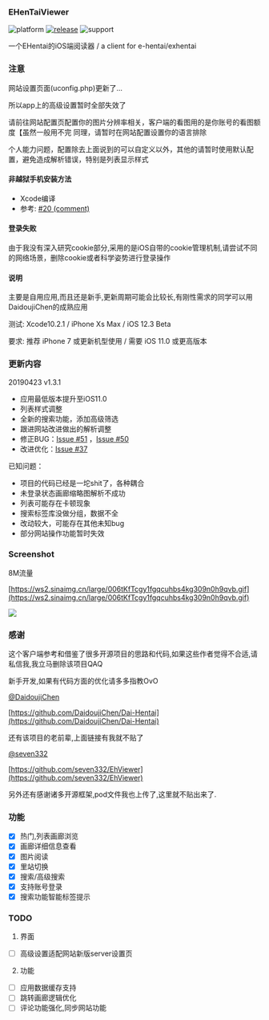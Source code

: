 ### EHenTaiViewer
![platform](https://img.shields.io/badge/platform-ios-lightgrey.svg)  [![release](https://img.shields.io/badge/release-v1.3.1-brightgreen.svg)](https://github.com/kayanouriko/E-HentaiViewer/releases)  ![support](https://img.shields.io/badge/support-11.0-blue.svg)

一个EHentai的iOS端阅读器 / a client for e-hentai/exhentai

### 注意
网站设置页面(uconfig.php)更新了...

所以app上的高级设置暂时全部失效了

请前往网站配置页配置你的图片分辨率相关，客户端的看图用的是你账号的看图额度【虽然一般用不完
同理，请暂时在网站配置设置你的语言排除

个人能力问题，配置除去上面说到的可以自定义以外，其他的请暂时使用默认配置，避免造成解析错误，特别是列表显示样式

#### 非越狱手机安装方法
* Xcode编译
* 参考: [#20 (comment)](https://github.com/kayanouriko/E-HentaiViewer/issues/20#issuecomment-356925389)

#### 登录失败
由于我没有深入研究cookie部分,采用的是iOS自带的cookie管理机制,请尝试不同的网络场景，删除cookie或者科学姿势进行登录操作

#### 说明
主要是自用应用,而且还是新手,更新周期可能会比较长,有刚性需求的同学可以用DaidoujiChen的成熟应用

测试: Xcode10.2.1 / iPhone Xs Max / iOS 12.3 Beta

要求: 推荐 iPhone 7 或更新机型使用 / 需要 iOS 11.0 或更高版本

### 更新内容
20190423 v1.3.1
* 应用最低版本提升至iOS11.0
* 列表样式调整
* 全新的搜索功能，添加高级筛选
* 跟进网站改进做出的解析调整
* 修正BUG：[Issue #51](https://github.com/kayanouriko/E-HentaiViewer/issues/51) ，[Issue #50](https://github.com/kayanouriko/E-HentaiViewer/issues/50)
* 改进优化：[Issue #37](https://github.com/kayanouriko/E-HentaiViewer/issues/37#issuecomment-436643594)

已知问题：
- 项目的代码已经是一坨shit了，各种耦合
- 未登录状态画廊缩略图解析不成功
- 列表可能存在卡顿现象
- 搜索标签库没做分组，数据不全
- 改动较大，可能存在其他未知bug
- 部分网站操作功能暂时失效

### Screenshot
8M流量

[https://ws2.sinaimg.cn/large/006tKfTcgy1fgqcuhbs4kg309n0h9qvb.gif](https://ws2.sinaimg.cn/large/006tKfTcgy1fgqcuhbs4kg309n0h9qvb.gif)

![](https://ws2.sinaimg.cn/large/006tKfTcgy1fgqcuhbs4kg309n0h9qvb.gif)

### 感谢
这个客户端参考和借鉴了很多开源项目的思路和代码,如果这些作者觉得不合适,请私信我,我立马删除该项目QAQ

新手开发,如果有代码方面的优化请多多指教OvO

[@DaidoujiChen](https://github.com/DaidoujiChen)

[https://github.com/DaidoujiChen/Dai-Hentai](https://github.com/DaidoujiChen/Dai-Hentai)

还有该项目的老前辈,上面链接有我就不贴了

[@seven332](https://github.com/seven332)

[https://github.com/seven332/EhViewer](https://github.com/seven332/EhViewer)

另外还有感谢诸多开源框架,pod文件我也上传了,这里就不贴出来了.

### 功能

- [x] 热门,列表画廊浏览
- [x] 画廊详细信息查看
- [x] 图片阅读
- [x] 里站切换
- [x] 搜索/高级搜索
- [x] 支持账号登录
- [x] 搜索功能智能标签提示

### TODO
1. 界面
- [ ] 高级设置适配网站新版server设置页

2. 功能
- [ ] 应用数据缓存支持
- [ ] 跳转画廊逻辑优化
- [ ] 评论功能强化,同步网站功能
